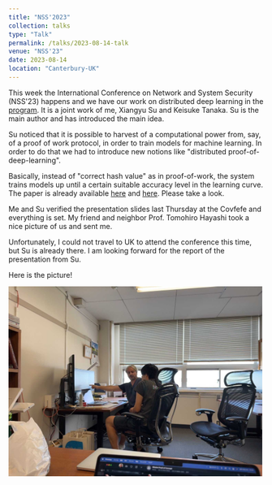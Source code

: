 ```yaml
---
title: "NSS'2023"
collection: talks
type: "Talk"
permalink: /talks/2023-08-14-talk
venue: "NSS'23"
date: 2023-08-14
location: "Canterbury-UK"
---
```


  This week the International Conference on Network and System Security (NSS'23) happens and we have our work on distributed deep learning in the [program](https://nss-socialsec2023.cyber.kent.ac.uk/program.php). It is a joint work of me, Xiangyu Su and Keisuke Tanaka. Su is the main author and has introduced the main idea.
  
  Su noticed that it is possible to harvest of a  computational power from, say, of a proof of work protocol, in order to train models for machine learning. In order to do that we had to introduce new notions like "distributed proof-of-deep-learning". 
  
  Basically, instead of "correct hash value" as in proof-of-work, the system trains models up until a certain suitable accuracy level in the learning curve. The paper is already available [here](https://link.springer.com/chapter/10.1007/978-3-031-39828-5_7) and [here](https://eprint.iacr.org/2023/1059). Please take a look. 

 Me and Su verified the presentation slides last Thursday at the Covfefe and everything is set. My friend and neighbor Prof. Tomohiro Hayashi took a nice picture of us and sent me. 
 
 
 Unfortunately, I could not travel to UK to attend the conference this time, but Su is already there. I am looking forward for the report of the presentation from Su.

Here is the picture!

 <img  src="/images/talks/2023-08-14/NSS2023-covfefe.jpg" width="500">
 
 

